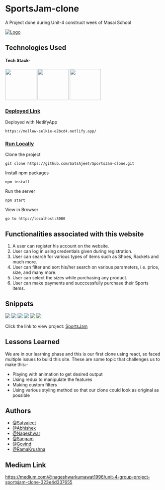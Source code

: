 # SportsJam-clone
A Project done during Unit-4 construct week of Masai School

<a href="https://mellow-selkie-e2bcd4.netlify.app/">![Logo](https://www.findshop.co/uploads/assets/logo/250x150/20170112124258.png)</a>
## Technologies Used

#### Tech Stack-

<p float="left">
   <img src="https://cdn.freebiesupply.com/logos/large/2x/react-1-logo-png-transparent.png" width="100" height="100">
  <img src="https://cdn.freebiesupply.com/logos/large/2x/redux-logo-svg-vector.svg" width="100" height="100">
  <img src="https://cdn.pixabay.com/photo/2017/08/05/11/16/logo-2582747_640.png" width="100" height="100">
 </p>
 
 ### <u>Deployed Link</u>


Deployed with NetlifyApp 
```
https://mellow-selkie-e2bcd4.netlify.app/
 ```

### <u>Run Locally</u>

Clone the project

```
git clone https://github.com/SatsAjeet/SportsJam-clone.git
```

Install npm packages

```
npm install
```

Run the server

```
npm start
```

View in Browser

```
go to http://localhost:3000
```

## Functionalities associated with this website

1. A user can register his account on the website.
2. User can log in using credentials given during registration.
3. User can search for various types of items such as Shoes, Rackets and much more.
4. User can filter and sort his/her search on various parameters, i.e. price, size, and many more.
5. User can select the sizes while purchasing any product.
6. User can make payments and succcessfully purchase their Sports items.

## Snippets
<p>
    <img src="https://miro.medium.com/max/1400/1*BEGoyZ7bv1YWQtBzUQSlyw.png" >
    <img src="https://miro.medium.com/max/1400/1*jN2R1k8pP0wF34iEpA2F8w.png" >
     <img src="https://miro.medium.com/max/1400/1*2mup5wyA36pfHbObbBC2cQ.png" >
    <img src="https://miro.medium.com/max/1400/1*ikKjM3isugs34Ds7mTwERg.png" >
    <img src="https://miro.medium.com/max/1400/1*Rn6GU6xtsYr6woaBtrDRKw.png" >
    <img src="https://miro.medium.com/max/1400/1*mNXSvL4dCAoJZJcXlCFEpg.png" >
    
   </p>
 
 Click the link to view project: 
 <a href="https://mellow-selkie-e2bcd4.netlify.app/">SportsJam</a>
  
## Lessons Learned

We are in our learning phase and this is our first clone using react, so faced multiple issues to build this site. These are some topic that challenges us to make this:-
- Playing with animation to get desired output
- Using redux to manipulate the features
- Making custom filters
- Using various styling method so that our clone could look as original as possible

## Authors

- [@Satyajeet](https://github.com/SatsAjeet)
- [@Abhishek](https://github.com/abhishekmardiya)
- [@Nageshwar](https://github.com/nagesh199)
- [@Sangam](https://github.com/sangamk04)
- [@Govind](https://github.com/gov6184)
- [@RamaKrushna](https://github.com/ramakrushnapanda634)

## Medium Link
https://medium.com/@nageshwarkumawat1996/unit-4-group-project-sportsjam-clone-323e4d337655
